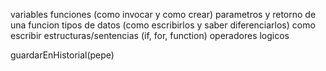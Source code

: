 variables
funciones (como invocar y como crear)
parametros y retorno de una funcion
tipos de datos (como escribirlos y saber diferenciarlos)
como escribir estructuras/sentencias (if, for, function)
operadores logicos


guardarEnHistorial(pepe)